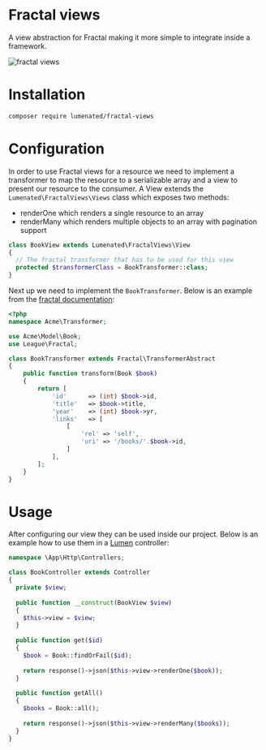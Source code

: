 # Fractal views
A view abstraction for Fractal making it more simple to integrate inside a framework.

![fractal views](https://cloud.githubusercontent.com/assets/4613944/24282298/f421469c-105e-11e7-9c8d-404ec7d05ad2.png)

# Installation
```sh
composer require lumenated/fractal-views
```

# Configuration
In order to use Fractal views for a resource we need to implement a transformer to map the resource to a serializable array and a view to present our resource to the consumer.
A View extends the `Lumenated\FractalViews\Views` class which exposes two methods:
- renderOne
  which renders a single resource to an array
- renderMany
  which renders multiple objects to an array with pagination support

```php
class BookView extends Lumenated\FractalViews\View 
{
  // The fractal transformer that has to be used for this view
  protected $transformerClass = BookTransformer::class;
}
```

Next up we need to implement the `BookTransformer`. Below is an example from the [fractal documentation](http://fractal.thephpleague.com/transformers/):

```php
<?php
namespace Acme\Transformer;

use Acme\Model\Book;
use League\Fractal;

class BookTransformer extends Fractal\TransformerAbstract
{
	public function transform(Book $book)
	{
	    return [
	        'id'      => (int) $book->id,
	        'title'   => $book->title,
	        'year'    => (int) $book->yr,
            'links'   => [
                [
                    'rel' => 'self',
                    'uri' => '/books/'.$book->id,
                ]
            ],
	    ];
	}
}
```

# Usage
After configuring our view they can be used inside our project.
Below is an example how to use them in a [Lumen](https://lumen.laravel.com/) controller:

```php
namespace \App\Http\Controllers;

class BookController extends Controller 
{
  private $view;
  
  public function __construct(BookView $view) 
  {
    $this->view = $view;
  }
  
  public function get($id) 
  {
    $book = Book::findOrFail($id);
    
    return response()->json($this->view->renderOne($book));
  }
  
  public function getAll() 
  {
    $books = Book::all();
    
    return response()->json($this->view->renderMany($books));
  }
}
```
